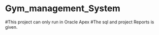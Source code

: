 # Gym_management_System
#This project can only run in Oracle Apex 
#The sql and project Reports is given.
